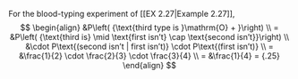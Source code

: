 For the blood-typing experiment of [[EX 2.27|Example 2.27]],
$$
\begin{align}
&P\left( {\text{third type is }\mathrm{O} + }\right) \\
= &P\left( {\text{third is} \mid \text{first isn’t} \cap \text{second isn’t}}\right) \\
&\cdot P\text{(second isn’t | first isn’t)} \cdot P\text{(first isn’t)} \\
= &\frac{1}{2} \cdot \frac{2}{3} \cdot \frac{3}{4} \\
= &\frac{1}{4} = {.25}
\end{align}
$$
